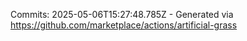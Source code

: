 Commits: 2025-05-06T15:27:48.785Z - Generated via https://github.com/marketplace/actions/artificial-grass
<br>
